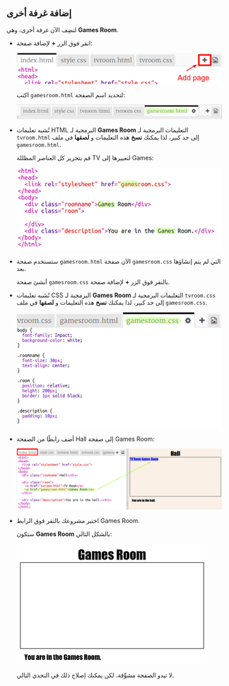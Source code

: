 ## إضافة غرفة أخرى

لنضِف الآن غرفة أخرى، وهي __Games Room__. 

+ انقر فوق الزر __+__ لإضافة صفحة:

	![screenshot](images/rooms-add-page.png)

	اكتب `gamesroom.html` لتحديد اسم الصفحة:

  ![screenshot](images/rooms-games-html.png)

+ تُشبه تعليمات HTML البرمجية لـ __Games Room__ التعليمات البرمجية لـ `tvroom.html` إلى حد كبير، لذا يمكنك __نسخ__ هذه التعليمات و __لصقها__ في ملف `gamesroom.html`.
	
	قم بتحرير كل العناصر المظللة TV لتغييرها إلى Games:

	![screenshot](images/rooms-games-html2.png)	

+ ستستخدم صفحة `gamesroom.html` الآن صفحة `gamesroom.css` التي لم يتم إنشاؤها بعد. 

	أنشئ صفحة `gamesroom.css` بالنقر فوق الزر __+__ لإضافة صفحة. 


+ تُشبه تعليمات CSS البرمجية لـ __Games Room__ التعليمات البرمجية لـ `tvroom.css` إلى حد كبير، لذا يمكنك __نسخ__ هذه التعليمات و __لصقها__ في ملف `gamesroom.css`.

	![screenshot](images/rooms-add-games-css.png)

+ أضف رابطًا من الصفحة Hall إلى صفحة Games Room:

	![screenshot](images/rooms-hall-games.png)

+ اختبر مشروعك بالنقر فوق الرابط Games Room.

	ستكون __Games Room__ بالشكل التالي:

	![screenshot](images/rooms-games-before.png)

	لا تبدو الصفحة مشوِّقة، لكن يمكنك إصلاح ذلك في التحدي التالي. 



